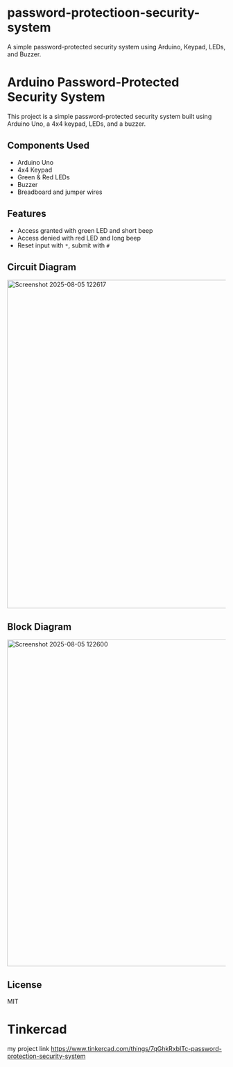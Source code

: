 # password-protectioon-security-system
 A simple password-protected security system using Arduino, Keypad, LEDs, and Buzzer.

# Arduino Password-Protected Security System

This project is a simple password-protected security system built using Arduino Uno, a 4x4 keypad, LEDs, and a buzzer.

## Components Used
- Arduino Uno
- 4x4 Keypad
- Green & Red LEDs
- Buzzer
- Breadboard and jumper wires

## Features
- Access granted with green LED and short beep
- Access denied with red LED and long beep
- Reset input with `*`, submit with `#`

## Circuit Diagram
<img width="970" height="756" alt="Screenshot 2025-08-05 122617" src="https://github.com/user-attachments/assets/ba7d254f-02f2-456d-99cb-5bab4b1da80f" />


## Block Diagram
<img width="971" height="752" alt="Screenshot 2025-08-05 122600" src="https://github.com/user-attachments/assets/7a8f1dd9-1bda-4d2c-a5f9-168ed629c879" />


## License
MIT

#  Tinkercad

 my project link
    https://www.tinkercad.com/things/7qGhkRxbITc-password-protection-security-system
